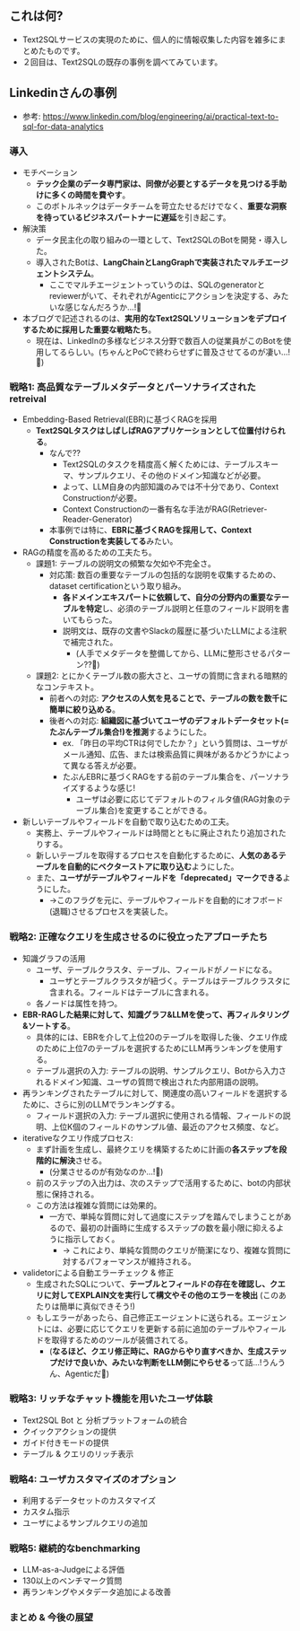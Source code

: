 ## これは何?

- Text2SQLサービスの実現のために、個人的に情報収集した内容を雑多にまとめたものです。
- ２回目は、Text2SQLの既存の事例を調べてみています。

## Linkedinさんの事例

- 参考: https://www.linkedin.com/blog/engineering/ai/practical-text-to-sql-for-data-analytics

### 導入

- モチベーション
  - **テック企業のデータ専門家は、同僚が必要とするデータを見つける手助けに多くの時間を費やす**。
  - このボトルネックはデータチームを苛立たせるだけでなく、**重要な洞察を待っているビジネスパートナーに遅延**を引き起こす。
- 解決策
  - データ民主化の取り組みの一環として、Text2SQLのBotを開発・導入した。
  - 導入されたBotは、**LangChainとLangGraphで実装されたマルチエージェントシステム**。
    - ここでマルチエージェントっていうのは、SQLのgeneratorとreviewerがいて、それぞれがAgenticにアクションを決定する、みたいな感じなんだろうか...!:thinking:
- 本ブログで記述されるのは、**実用的なText2SQLソリューションをデプロイするために採用した重要な戦略たち**。
  - 現在は、LinkedInの多様なビジネス分野で数百人の従業員がこのBotを使用してるらしい。(ちゃんとPoCで終わらせずに普及させてるのが凄い...!:thinking:)

### 戦略1: 高品質なテーブルメタデータとパーソナライズされたretreival

- Embedding-Based Retrieval(EBR)に基づくRAGを採用
  - **Text2SQLタスクはしばしばRAGアプリケーションとして位置付けられる**。
    - なんで??
      - Text2SQLのタスクを精度高く解くためには、テーブルスキーマ、サンプルクエリ、その他のドメイン知識などが必要。
      - よって、LLM自身の内部知識のみでは不十分であり、Context Constructionが必要。
      - Context Constructionの一番有名な手法がRAG(Retriever-Reader-Generator)
    - 本事例では特に、**EBRに基づくRAGを採用して、Context Constructionを実装してる**みたい。
- RAGの精度を高めるための工夫たち。
  - 課題1: テーブルの説明文の頻繁な欠如や不完全さ。
    - 対応策: 数百の重要なテーブルの包括的な説明を収集するための、dataset certificationという取り組み。
      - **各ドメインエキスパートに依頼して、自分の分野内の重要なテーブルを特定**し、必須のテーブル説明と任意のフィールド説明を書いてもらった。
      - 説明文は、既存の文書やSlackの履歴に基づいたLLMによる注釈で補完された。
        - (人手でメタデータを整備してから、LLMに整形させるパターン??:thinking:)
  - 課題2: とにかくテーブル数の膨大さと、ユーザの質問に含まれる暗黙的なコンテキスト。
    - 前者への対応: **アクセスの人気を見ることで、テーブルの数を数千に簡単に絞り込める**。
    - 後者への対応: **組織図に基づいてユーザのデフォルトデータセット(=たぶんテーブル集合!)を推測**するようにした。
      - ex. 「昨日の平均CTRは何でしたか？」という質問は、ユーザがメール通知、広告、または検索品質に興味があるかどうかによって異なる答えが必要。
      - たぶんEBRに基づくRAGをする前のテーブル集合を、パーソナライズするような感じ!
        - ユーザは必要に応じてデフォルトのフィルタ値(RAG対象のテーブル集合)を変更することができる。
- 新しいテーブルやフィールドを自動で取り込むための工夫。
  - 実務上、テーブルやフィールドは時間とともに廃止されたり追加されたりする。
  - 新しいテーブルを取得するプロセスを自動化するために、**人気のあるテーブルを自動的にベクターストアに取り込む**ようにした。
  - また、**ユーザがテーブルやフィールドを「deprecated」マークできる**ようにした。
    - →このフラグを元に、テーブルやフィールドを自動的にオフボード(退職)させるプロセスを実装した。

### 戦略2: 正確なクエリを生成させるのに役立ったアプローチたち

- 知識グラフの活用
  - ユーザ、テーブルクラスタ、テーブル、フィールドがノードになる。
    - ユーザとテーブルクラスタが紐づく。テーブルはテーブルクラスタに含まれる。フィールドはテーブルに含まれる。
  - 各ノードは属性を持つ。
- **EBR-RAGした結果に対して、知識グラフ&LLMを使って、再フィルタリング&ソートする**。
  - 具体的には、EBRを介して上位20のテーブルを取得した後、クエリ作成のために上位7のテーブルを選択するためにLLM再ランキングを使用する。
  - テーブル選択の入力: テーブルの説明、サンプルクエリ、Botから入力されるドメイン知識、ユーザの質問で検出された内部用語の説明。
- 再ランキングされたテーブルに対して、関連度の高いフィールドを選択するために、さらに別のLLMでランキングする。
  - フィールド選択の入力: テーブル選択に使用される情報、フィールドの説明、上位K個のフィールドのサンプル値、最近のアクセス頻度、など。
- iterativeなクエリ作成プロセス:
  - まず計画を生成し、最終クエリを構築するために計画の**各ステップを段階的に解決**させる。
    - (分業させるのが有効なのか...!:thinking:)
  - 前のステップの入出力は、次のステップで活用するために、botの内部状態に保持される。
  - この方法は複雑な質問には効果的。
    - 一方で、単純な質問に対して過度にステップを踏んでしまうことがあるので、最初の計画時に生成するステップの数を最小限に抑えるように指示しておく。
      - -> これにより、単純な質問のクエリが簡潔になり、複雑な質問に対するパフォーマンスが維持される。
- validetorによる自動エラーチェック & 修正
  - 生成されたSQLについて、**テーブルとフィールドの存在を確認し、クエリに対してEXPLAIN文を実行して構文やその他のエラーを検出** (このあたりは簡単に真似できそう!)
  - もしエラーがあったら、自己修正エージェントに送られる。エージェントには、必要に応じてクエリを更新する前に追加のテーブルやフィールドを取得するためのツールが装備されてる。
    - (**なるほど、クエリ修正時に、RAGからやり直すべきか、生成ステップだけで良いか、みたいな判断をLLM側にやらせる**って話...!うんうん、Agenticだ:thinking:)

### 戦略3: リッチなチャット機能を用いたユーザ体験

- Text2SQL Bot と 分析プラットフォームの統合
- クイックアクションの提供
- ガイド付きモードの提供
- テーブル & クエリのリッチ表示

### 戦略4: ユーザカスタマイズのオプション

- 利用するデータセットのカスタマイズ
- カスタム指示
- ユーザによるサンプルクエリの追加

### 戦略5: 継続的なbenchmarking

- LLM-as-a-Judgeによる評価
- 130以上のベンチマーク質問
- 再ランキングやメタデータ追加による改善

### まとめ & 今後の展望

